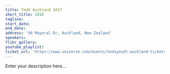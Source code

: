 ```yaml
---
title: TedX Auckland 2017
short_title: 2018
tagline:
start_date:
end_date:
address: '50 Mayoral Dr, Auckland, New Zealand'
speakers:
flikr_gallery:
youtube_playlist:
ticket_url: 'https://www.universe.com/events/tedxyouth-auckland-tickets-auckland-C4ZGY0'
---
```


Enter your description here...
